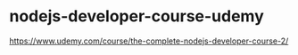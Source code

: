# nodejs-developer-course-udemy
https://www.udemy.com/course/the-complete-nodejs-developer-course-2/ 
